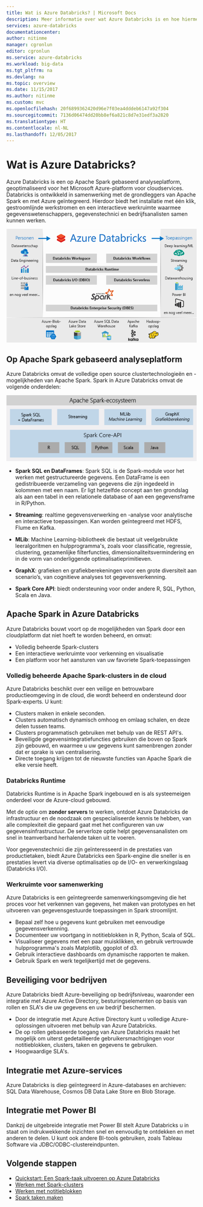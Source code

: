 ```yaml
---
title: Wat is Azure Databricks? | Microsoft Docs
description: Meer informatie over wat Azure Databricks is en hoe hiermee Spark Databricks in Azure terechtkomt. Azure Databricks is een op Apache Spark gebaseerd analyseplatform, geoptimaliseerd voor het Microsoft Azure-platform voor cloudservices.
services: azure-databricks
documentationcenter: 
author: nitinme
manager: cgronlun
editor: cgronlun
ms.service: azure-databricks
ms.workload: big-data
ms.tgt_pltfrm: na
ms.devlang: na
ms.topic: overview
ms.date: 11/15/2017
ms.author: nitinme
ms.custom: mvc
ms.openlocfilehash: 20f6899362420d96e7f03ea4dddeb6147a92f304
ms.sourcegitcommit: 7136d06474dd20bb8ef6a821c8d7e31edf3a2820
ms.translationtype: HT
ms.contentlocale: nl-NL
ms.lasthandoff: 12/05/2017
---
```

# <a name="what-is-azure-databricks"></a>Wat is Azure Databricks?

Azure Databricks is een op Apache Spark gebaseerd analyseplatform, geoptimaliseerd voor het Microsoft Azure-platform voor cloudservices. Databricks is ontwikkeld in samenwerking met de grondleggers van Apache Spark en met Azure geïntegreerd. Hierdoor biedt het installatie met één klik, gestroomlijnde werkstromen en een interactieve werkruimte waarmee gegevenswetenschappers, gegevenstechnici en bedrijfsanalisten samen kunnen werken.

![Wat is Azure Databricks? ](./media/what-is-azure-databricks/azure-databricks-overview.png "Wat is Azure Databricks?")

## <a name="apache-spark-based-analytics-platform"></a>Op Apache Spark gebaseerd analyseplatform

Azure Databricks omvat de volledige open source clustertechnologieën en -mogelijkheden van Apache Spark. Spark in Azure Databricks omvat de volgende onderdelen:

![Apache Spark in Azure Databricks](./media/what-is-azure-databricks/apache-spark-ecosystem-databricks.png "Apache Spark in Azure Databricks")

* **Spark SQL en DataFrames**: Spark SQL is de Spark-module voor het werken met gestructureerde gegevens. Een DataFrame is een gedistribueerde verzameling van gegevens die zijn ingedeeld in kolommen met een naam. Er ligt hetzelfde concept aan ten grondslag als aan een tabel in een relationele database of aan een gegevensframe in R/Python.

* **Streaming**: realtime gegevensverwerking en -analyse voor analytische en interactieve toepassingen. Kan worden geïntegreerd met HDFS, Flume en Kafka.

* **MLib**: Machine Learning-bibliotheek die bestaat uit veelgebruikte leeralgoritmen en hulpprogramma's, zoals voor classificatie, regressie, clustering, gezamenlijke filterfuncties, dimensionaliteitsvermindering en in de vorm van onderliggende optimalisatieprimitieven.

* **GraphX**: grafieken en grafiekberekeningen voor een grote diversiteit aan scenario’s, van cognitieve analyses tot gegevensverkenning.

* **Spark Core API**: biedt ondersteuning voor onder andere R, SQL, Python, Scala en Java.

## <a name="apache-spark-in-azure-databricks"></a>Apache Spark in Azure Databricks

Azure Databricks bouwt voort op de mogelijkheden van Spark door een cloudplatform dat niet hoeft te worden beheerd, en omvat:

- Volledig beheerde Spark-clusters
- Een interactieve werkruimte voor verkenning en visualisatie
- Een platform voor het aansturen van uw favoriete Spark-toepassingen

### <a name="fully-managed-apache-spark-clusters-in-the-cloud"></a>Volledig beheerde Apache Spark-clusters in de cloud

Azure Databricks beschikt over een veilige en betrouwbare productieomgeving in de cloud, die wordt beheerd en ondersteund door Spark-experts. U kunt:

* Clusters maken in enkele seconden.
* Clusters automatisch dynamisch omhoog en omlaag schalen, en deze delen tussen teams. 
* Clusters programmatisch gebruiken met behulp van de REST API's. 
* Beveiligde gegevensintegratiefuncties gebruiken die boven op Spark zijn gebouwd, en waarmee u uw gegevens kunt samenbrengen zonder dat er sprake is van centralisering. 
* Directe toegang krijgen tot de nieuwste functies van Apache Spark die elke versie heeft.

### <a name="databricks-runtime"></a>Databricks Runtime
Databricks Runtime is in Apache Spark ingebouwd en is als systeemeigen onderdeel voor de Azure-cloud gebouwd. 

Met de optie om **zonder servers** te werken, ontdoet Azure Databricks de infrastructuur en de noodzaak om gespecialiseerde kennis te hebben, van alle complexiteit die gepaard gaat met het configureren van uw gegevensinfrastructuur. De serverloze optie helpt gegevensanalisten om snel in teamverband herhalende taken uit te voeren.

Voor gegevenstechnici die zijn geïnteresseerd in de prestaties van productietaken, biedt Azure Databricks een Spark-engine die sneller is en prestaties levert via diverse optimalisaties op de I/O- en verwerkingslaag (Databricks I/O).

### <a name="workspace-for-collaboration"></a>Werkruimte voor samenwerking

Azure Databricks is een geïntegreerde samenwerkingsomgeving die het proces voor het verkennen van gegevens, het maken van prototypes en het uitvoeren van gegevensgestuurde toepassingen in Spark stroomlijnt.

* Bepaal zelf hoe u gegevens kunt gebruiken met eenvoudige gegevensverkenning.
* Documenteer uw voortgang in notitieblokken in R, Python, Scala of SQL.
* Visualiseer gegevens met een paar muisklikken, en gebruik vertrouwde hulpprogramma's zoals Matplotlib, ggoplot of d3.
* Gebruik interactieve dashboards om dynamische rapporten te maken.
* Gebruik Spark en werk tegelijkertijd met de gegevens.

## <a name="enterprise-security"></a>Beveiliging voor bedrijven

Azure Databricks biedt Azure-beveiliging op bedrijfsniveau, waaronder een integratie met Azure Active Directory, besturingselementen op basis van rollen en SLA's die uw gegevens en uw bedrijf beschermen.

* Door de integratie met Azure Active Directory kunt u volledige Azure-oplossingen uitvoeren met behulp van Azure Databricks.
* De op rollen gebaseerde toegang van Azure Databricks maakt het mogelijk om uiterst gedetailleerde gebruikersmachtigingen voor notitieblokken, clusters, taken en gegevens te gebruiken.
* Hoogwaardige SLA's. 

## <a name="integration-with-azure-services"></a>Integratie met Azure-services

Azure Databricks is diep geïntegreerd in Azure-databases en archieven: SQL Data Warehouse, Cosmos DB Data Lake Store en Blob Storage. 

## <a name="integration-with-power-bi"></a>Integratie met Power BI
Dankzij de uitgebreide integratie met Power BI stelt Azure Databricks u in staat om indrukwekkende inzichten snel en eenvoudig te ontdekken en met anderen te delen. U kunt ook andere BI-tools gebruiken, zoals Tableau Software via JDBC/ODBC-clustereindpunten.

## <a name="next-steps"></a>Volgende stappen

* [Quickstart: Een Spark-taak uitvoeren op Azure Databricks](quickstart-create-databricks-workspace-portal.md)
* [Werken met Spark-clusters](https://docs.azuredatabricks.net/user-guide/clusters/index.html)
* [Werken met notitieblokken](https://docs.azuredatabricks.net/user-guide/notebooks/index.html)
* [Spark taken maken](https://docs.azuredatabricks.net/user-guide/jobs.html)

 









